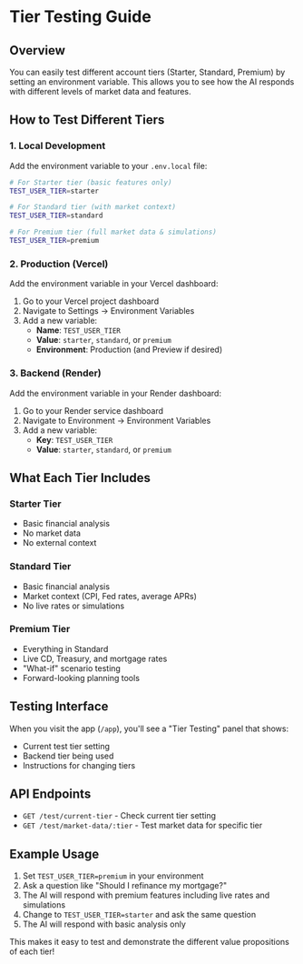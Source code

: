 # Tier Testing Guide

## Overview

You can easily test different account tiers (Starter, Standard, Premium) by setting an environment variable. This allows you to see how the AI responds with different levels of market data and features.

## How to Test Different Tiers

### 1. Local Development

Add the environment variable to your `.env.local` file:

```bash
# For Starter tier (basic features only)
TEST_USER_TIER=starter

# For Standard tier (with market context)
TEST_USER_TIER=standard

# For Premium tier (full market data & simulations)
TEST_USER_TIER=premium
```

### 2. Production (Vercel)

Add the environment variable in your Vercel dashboard:

1. Go to your Vercel project dashboard
2. Navigate to Settings → Environment Variables
3. Add a new variable:
   - **Name**: `TEST_USER_TIER`
   - **Value**: `starter`, `standard`, or `premium`
   - **Environment**: Production (and Preview if desired)

### 3. Backend (Render)

Add the environment variable in your Render dashboard:

1. Go to your Render service dashboard
2. Navigate to Environment → Environment Variables
3. Add a new variable:
   - **Key**: `TEST_USER_TIER`
   - **Value**: `starter`, `standard`, or `premium`

## What Each Tier Includes

### Starter Tier
- Basic financial analysis
- No market data
- No external context

### Standard Tier
- Basic financial analysis
- Market context (CPI, Fed rates, average APRs)
- No live rates or simulations

### Premium Tier
- Everything in Standard
- Live CD, Treasury, and mortgage rates
- "What-if" scenario testing
- Forward-looking planning tools

## Testing Interface

When you visit the app (`/app`), you'll see a "Tier Testing" panel that shows:
- Current test tier setting
- Backend tier being used
- Instructions for changing tiers

## API Endpoints

- `GET /test/current-tier` - Check current tier setting
- `GET /test/market-data/:tier` - Test market data for specific tier

## Example Usage

1. Set `TEST_USER_TIER=premium` in your environment
2. Ask a question like "Should I refinance my mortgage?"
3. The AI will respond with premium features including live rates and simulations
4. Change to `TEST_USER_TIER=starter` and ask the same question
5. The AI will respond with basic analysis only

This makes it easy to test and demonstrate the different value propositions of each tier! 